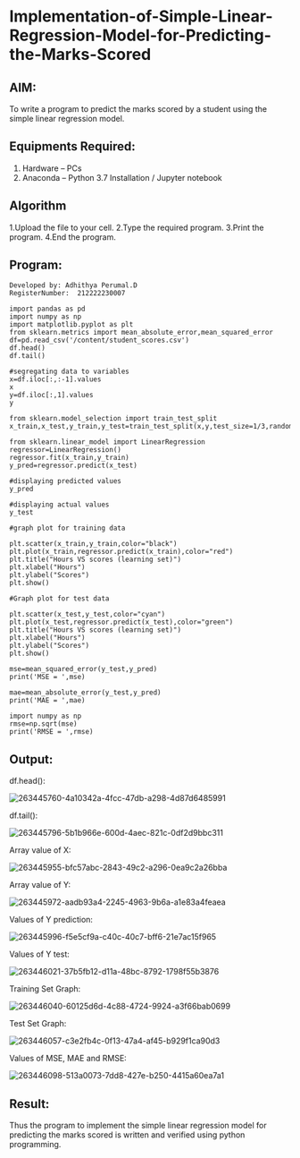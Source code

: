 # Implementation-of-Simple-Linear-Regression-Model-for-Predicting-the-Marks-Scored

## AIM:
To write a program to predict the marks scored by a student using the simple linear regression model.

## Equipments Required:
1. Hardware – PCs
2. Anaconda – Python 3.7 Installation / Jupyter notebook

## Algorithm

1.Upload the file to your cell.
2.Type the required program. 
3.Print the program.
4.End the program.

## Program:
```
Developed by: Adhithya Perumal.D
RegisterNumber:  212222230007

import pandas as pd
import numpy as np
import matplotlib.pyplot as plt
from sklearn.metrics import mean_absolute_error,mean_squared_error
df=pd.read_csv('/content/student_scores.csv')
df.head()
df.tail()

#segregating data to variables
x=df.iloc[:,:-1].values
x
y=df.iloc[:,1].values
y

from sklearn.model_selection import train_test_split
x_train,x_test,y_train,y_test=train_test_split(x,y,test_size=1/3,random_state=0)

from sklearn.linear_model import LinearRegression
regressor=LinearRegression()
regressor.fit(x_train,y_train)
y_pred=regressor.predict(x_test)

#displaying predicted values
y_pred

#displaying actual values
y_test

#graph plot for training data

plt.scatter(x_train,y_train,color="black") 
plt.plot(x_train,regressor.predict(x_train),color="red") 
plt.title("Hours VS scores (learning set)") 
plt.xlabel("Hours") 
plt.ylabel("Scores") 
plt.show()

#Graph plot for test data

plt.scatter(x_test,y_test,color="cyan")
plt.plot(x_test,regressor.predict(x_test),color="green")
plt.title("Hours VS scores (learning set)")
plt.xlabel("Hours")
plt.ylabel("Scores")
plt.show()

mse=mean_squared_error(y_test,y_pred)
print('MSE = ',mse)

mae=mean_absolute_error(y_test,y_pred)
print('MAE = ',mae)

import numpy as np
rmse=np.sqrt(mse)
print('RMSE = ',rmse)
```
## Output:

df.head():

![263445760-4a10342a-4fcc-47db-a298-4d87d6485991](https://github.com/Adhithya4116/Implementation-of-Simple-Linear-Regression-Model-for-Predicting-the-Marks-Scored/assets/118707079/e66a3d9b-e4cb-4916-9abb-0eb48b0af07a)

df.tail():

![263445796-5b1b966e-600d-4aec-821c-0df2d9bbc311](https://github.com/Adhithya4116/Implementation-of-Simple-Linear-Regression-Model-for-Predicting-the-Marks-Scored/assets/118707079/89e11f29-7182-45ea-96a7-cd89d0b585a6)

Array value of X:

![263445955-bfc57abc-2843-49c2-a296-0ea9c2a26bba](https://github.com/Adhithya4116/Implementation-of-Simple-Linear-Regression-Model-for-Predicting-the-Marks-Scored/assets/118707079/551bf75d-5453-48a6-a1c4-d41234d16c2b)

Array value of Y:

![263445972-aadb93a4-2245-4963-9b6a-a1e83a4feaea](https://github.com/Adhithya4116/Implementation-of-Simple-Linear-Regression-Model-for-Predicting-the-Marks-Scored/assets/118707079/28c096f9-a216-43be-9d6a-94edba26ac8b)

Values of Y prediction:

![263445996-f5e5cf9a-c40c-40c7-bff6-21e7ac15f965](https://github.com/Adhithya4116/Implementation-of-Simple-Linear-Regression-Model-for-Predicting-the-Marks-Scored/assets/118707079/b87b3ea4-0dcb-45dd-aa8d-515acf8bb608)

Values of Y test:

![263446021-37b5fb12-d11a-48bc-8792-1798f55b3876](https://github.com/Adhithya4116/Implementation-of-Simple-Linear-Regression-Model-for-Predicting-the-Marks-Scored/assets/118707079/b9109d5b-6965-401b-b3e3-77a5bb748437)

Training Set Graph:

![263446040-60125d6d-4c88-4724-9924-a3f66bab0699](https://github.com/Adhithya4116/Implementation-of-Simple-Linear-Regression-Model-for-Predicting-the-Marks-Scored/assets/118707079/123498e5-2131-45a5-8c36-6f70f65a73ba)

Test Set Graph:

![263446057-c3e2fb4c-0f13-47a4-af45-b929f1ca90d3](https://github.com/Adhithya4116/Implementation-of-Simple-Linear-Regression-Model-for-Predicting-the-Marks-Scored/assets/118707079/1de58726-7ffa-43ed-9666-8f4416c71c29)

Values of MSE, MAE and RMSE:

![263446098-513a0073-7dd8-427e-b250-4415a60ea7a1](https://github.com/Adhithya4116/Implementation-of-Simple-Linear-Regression-Model-for-Predicting-the-Marks-Scored/assets/118707079/4e59d4fa-da91-4b7e-b172-9220fd9fefa7)

## Result:
Thus the program to implement the simple linear regression model for predicting the marks scored is written and verified using python programming.
